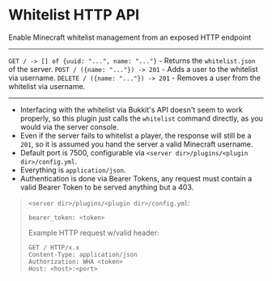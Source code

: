 # Whitelist HTTP API

Enable Minecraft whitelist management from an exposed HTTP endpoint

---

`GET / -> [] of {uuid: "...", name: "..."}` - Returns the `whitelist.json` of the server.
`POST / ({name: "..."}) -> 201` - Adds a user to the whitelist via username.
`DELETE / ({name: "..."}) -> 201` - Removes a user from the whitelist via username.

---

- Interfacing with the whitelist via Bukkit's API doesn't seem to work properly, so this plugin just calls the `whitelist` command directly, as you would via the server console.
- Even if the server fails to whitelist a player, the response will still be a `201`, so it is assumed you hand the server a valid Minecraft username.
- Default port is 7500, configurable via `<server dir>/plugins/<plugin dir>/config.yml`.
- Everything is `application/json`.
- Authentication is done via Bearer Tokens, any request must contain a valid Bearer Token to be served anything but a 403.

> `<server dir>/plugins/<plugin dir>/config.yml`:
>
> ```
> bearer_token: <token>
> ```
>
> Example HTTP request w/valid header:
>
> ```
> GET / HTTP/x.x
> Content-Type: application/json
> Authorization: WHA <token>
> Host: <host>:<port>
> ```
